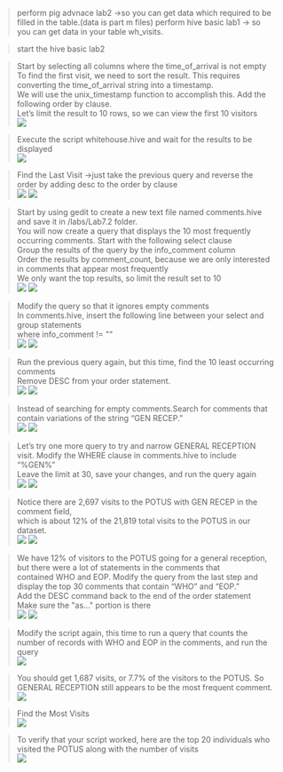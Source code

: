 >perform pig advnace lab2 ->so you can get data which required to be filled in the table.(data is part m files)
> perform hive basic lab1 -> so you can get data in your table wh_visits.

>start the hive basic lab2 <br/>

>Start by selecting all columns where the time_of_arrival is not empty <br/>
>To find the first visit, we need to sort the result. This requires converting the time_of_arrival string into a timestamp. <br/>
>We will use the unix_timestamp function to accomplish this. Add the following order by clause. <br/>
>Let’s limit the result to 10 rows, so we can view the first 10 visitors <br/>
![](https://github.com/pritammajgaonkar/assignments026/blob/Big-data/big%20data/images/hive-basic-2/1.1.PNG)

>Execute the script whitehouse.hive and wait for the results to be displayed <br/>
![](https://github.com/pritammajgaonkar/assignments026/blob/Big-data/big%20data/images/hive-basic-2/1.2.PNG)

>Find the Last Visit ->just take the previous query and reverse the order by adding desc to the order by clause <br/>
![](https://github.com/pritammajgaonkar/assignments026/blob/Big-data/big%20data/images/hive-basic-2/2.1.PNG)
![](https://github.com/pritammajgaonkar/assignments026/blob/Big-data/big%20data/images/hive-basic-2/2.2.PNG)

>Start by using gedit to create a new text file named comments.hive and save it in /labs/Lab7.2 folder. <br/>
>You will now create a query that displays the 10 most frequently occurring comments. Start with the following select clause <br/>
>Group the results of the query by the info_comment column <br/>
>Order the results by comment_count, because we are only interested in comments that appear most frequently <br/>
>We only want the top results, so limit the result set to 10 <br/>
![](https://github.com/pritammajgaonkar/assignments026/blob/Big-data/big%20data/images/hive-basic-2/2.3.PNG)
![](https://github.com/pritammajgaonkar/assignments026/blob/Big-data/big%20data/images/hive-basic-2/2.4.PNG)

>Modify the query so that it ignores empty comments <br/>
>In comments.hive, insert the following line between your select and group statements <br/>
> where info_comment != "" <br/>
![](https://github.com/pritammajgaonkar/assignments026/blob/Big-data/big%20data/images/hive-basic-2/3.PNG)
![](https://github.com/pritammajgaonkar/assignments026/blob/Big-data/big%20data/images/hive-basic-2/4.PNG)

>Run the previous query again, but this time, find the 10 least occurring comments <br/>
>Remove DESC from your order statement. <br/>
![](https://github.com/pritammajgaonkar/assignments026/blob/Big-data/big%20data/images/hive-basic-2/5.PNG)
![](https://github.com/pritammajgaonkar/assignments026/blob/Big-data/big%20data/images/hive-basic-2/6.PNG)

>Instead of searching for empty comments.Search for comments that contain variations of the string “GEN RECEP.” <br/>
![](https://github.com/pritammajgaonkar/assignments026/blob/Big-data/big%20data/images/hive-basic-2/7.PNG)
![](https://github.com/pritammajgaonkar/assignments026/blob/Big-data/big%20data/images/hive-basic-2/8.PNG)

>Let’s try one more query to try and narrow GENERAL RECEPTION visit. Modify the WHERE clause in comments.hive to include “%GEN%” <br/>
>Leave the limit at 30, save your changes, and run the query again <br/>
![](https://github.com/pritammajgaonkar/assignments026/blob/Big-data/big%20data/images/hive-basic-2/9.PNG)
![](https://github.com/pritammajgaonkar/assignments026/blob/Big-data/big%20data/images/hive-basic-2/10.PNG)

>Notice there are 2,697 visits to the POTUS with GEN RECEP in the comment field, <br/>
>which is about 12% of the 21,819 total visits to the POTUS in our dataset. <br/>
![](https://github.com/pritammajgaonkar/assignments026/blob/Big-data/big%20data/images/hive-basic-2/11.PNG)
![](https://github.com/pritammajgaonkar/assignments026/blob/Big-data/big%20data/images/hive-basic-2/12.PNG)

>We have 12% of visitors to the POTUS going for a general reception, but there were a lot of statements in the comments that <br/>
>contained WHO and EOP. Modify the query from the last step and display the top 30 comments that contain “WHO” and “EOP.” <br/>
>Add the DESC command back to the end of the order statement <br/>
>Make sure the "as..." portion is there <br/>
![](https://github.com/pritammajgaonkar/assignments026/blob/Big-data/big%20data/images/hive-basic-2/13.PNG)
![](https://github.com/pritammajgaonkar/assignments026/blob/Big-data/big%20data/images/hive-basic-2/14.PNG)

>Modify the script again, this time to run a query that counts the number of records with WHO and EOP in the comments, and run the query <br/>
![](https://github.com/pritammajgaonkar/assignments026/blob/Big-data/big%20data/images/hive-basic-2/15.PNG)

>You should get 1,687 visits, or 7.7% of the visitors to the POTUS. So GENERAL RECEPTION still appears to be the most frequent comment. <br/>
![](https://github.com/pritammajgaonkar/assignments026/blob/Big-data/big%20data/images/hive-basic-2/16.PNG)

>Find the Most Visits <br/>
![](https://github.com/pritammajgaonkar/assignments026/blob/Big-data/big%20data/images/hive-basic-2/17.PNG)

>To verify that your script worked, here are the top 20 individuals who visited the POTUS along with the number of visits <br/>
![](https://github.com/pritammajgaonkar/assignments026/blob/Big-data/big%20data/images/hive-basic-2/18.PNG)

